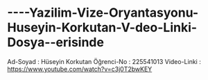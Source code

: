 # ----Yazilim-Vize-Oryantasyonu-Huseyin-Korkutan-V-deo-Linki-Dosya--erisinde
Ad-Soyad : Hüseyin Korkutan 
Öğrenci-No : 225541013
Video-Linki : https://www.youtube.com/watch?v=c3j0T2bwKEY
